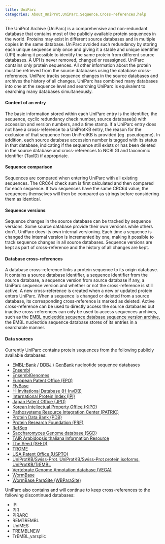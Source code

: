 ```yaml
---
title: UniParc
categories: About_UniProt,UniParc,Sequence,Cross-references,help
---
```


The UniProt Archive (UniParc) is a comprehensive and non-redundant database that contains most of the publicly available protein sequences in the world. Proteins may exist in different source databases and in multiple copies in the same database. UniParc avoided such redundancy by storing each unique sequence only once and giving it a stable and unique identifier (UPI) making it possible to identify the same protein from different source databases. A UPI is never removed, changed or reassigned. UniParc contains only protein sequences. All other information about the protein must be retrieved from the source databases using the database cross-references. UniParc tracks sequence changes in the source databases and archives the history of all changes. UniParc has combined many databases into one at the sequence level and searching UniParc is equivalent to searching many databases simultaneously.

#### Content of an entry

The basic information stored within each UniParc entry is the identifier, the sequence, cyclic redundancy check number, source database(s) with accession and version numbers, and a time stamp. If a UniParc entry does not have a cross-reference to a UniProtKB entry, the reason for the exclusion of that sequence from UniProtKB is provided (eg. pseudogene). In addition, each source database accession number is tagged with its status in that database, indicating if the sequence still exists or has been deleted in the source database and cross-references to NCBI GI and taxonomic identifier (TaxID) if appropriate.

#### Sequence comparison

Sequences are compared when entering UniParc with all existing sequences. The CRC64 check sum is first calculated and then compared for each sequence. If two sequences have the same CRC64 value, the sequences themselves will then be compared as strings before considering them as identical.

#### Sequence versions

Sequence changes in the source database can be tracked by sequence versions. Some source database provide their own versions while others don't. UniParc does its own internal versioning. Each time a sequence is changed the internal version is incremented by one, making it possible to track sequence changes in all source databases. Sequence versions are kept as part of cross-reference and the history of all changes are kept.

#### Database cross-references

A database cross-reference links a protein sequence to its origin database. It contains a source database identifier, a sequence identifier from the source database, a sequence version from source database if any, a UniParc sequence version and whether or not the cross-reference is still active. A new cross-reference is created when a new or updated protein enters UniParc. When a sequence is changed or deleted from a source database, its corresponding cross-reference is marked as deleted. Active cross-reference can be used to directly access the source databases but inactive cross-references can only be used to access sequences archives, such as the [EMBL nucleotide sequence database sequence version archive](https://www.ebi.ac.uk/cgi-bin/sva/sva.pl), the EMBL nucleotide sequence database stores of its entries in a searchable manner.

#### Data sources

Currently UniParc contains protein sequences from the following publicly available databases:

-   [EMBL-Bank](https://www.ebi.ac.uk/embl/) / [DDBJ](http://www.ddbj.nig.ac.jp/) / [GenBank](http://www.ncbi.nlm.nih.gov/Genbank/) nucleotide sequence databases
-   [Ensembl](http://www.ensembl.org/)
-   [EnsemblGenomes](http://www.ensemblgenomes.org/)
-   [European Patent Office (EPO)](http://www.european-patent-office.org/)
-   [FlyBase](http://flybase.bio.indiana.edu/)
-   [H-Invitational Database (H-InvDB)](http://www.h-invitational.jp/)
-   [International Protein Index (IPI)](https://www.ebi.ac.uk/IPI/)
-   [Japan Patent Office (JPO)](http://www.jpo.go.jp/)
-   [Korean Intellectual Property Office (KIPO)](http://www.kipo.go.kr/)
-   [Pathosystems Resource Integration Center (PATRIC)](http://patricbrc.org/)
-   [Protein Data Bank (PDB)](http://www.pdb.org/)
-   [Protein Research Foundation (PRF)](http://www.prf.or.jp/index-e.html)
-   [RefSeq](http://www.ncbi.nlm.nih.gov/RefSeq/)
-   [Saccharomyces Genome database (SGD)](http://www.yeastgenome.org/)
-   [TAIR Arabidopsis thaliana Information Resource](http://www.arabidopsis.org/)
-   [The Seed (SEED)](http://theseed.org/)
-   [TROME](ftp://ftp.isrec.isb-sib.ch/pub/databases/trome)
-   [USA Patent Office (USPTO)](http://www.uspto.gov/)
-   [UniProtKB/Swiss-Prot, UniProtKB/Swiss-Prot protein isoforms, UniProtKB/TrEMBL](https://www.uniprot.org/uniprot)
-   [Vertebrate Genome Annotation database (VEGA)](http://vega.sanger.ac.uk/)
-   [WormBase](http://www.wormbase.org/)
-   [WormBase ParaSite (WBParaSite)](http://parasite.wormbase.org/)

UniParc also contains and will continue to keep cross-references to the following discontinued databases:

-   IPI
-   PIR
-   PIRARC
-   REMTREMBL
-   UniMES
-   TREMBLNEW
-   TrEMBL\_varsplic
